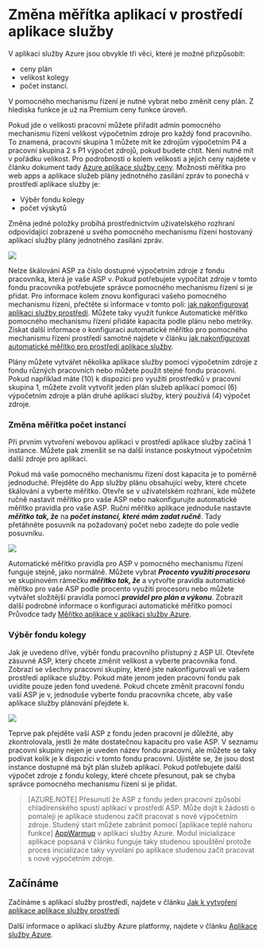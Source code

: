 <properties 
    pageTitle="Jak změnit velikost aplikace v prostředí aplikace služby" 
    description="Změna měřítka aplikace v prostředí aplikace služby" 
    services="app-service" 
    documentationCenter="" 
    authors="ccompy" 
    manager="stefsch" 
    editor="jimbe"/>

<tags 
    ms.service="app-service" 
    ms.workload="na" 
    ms.tgt_pltfrm="na" 
    ms.devlang="na" 
    ms.topic="article" 
    ms.date="10/17/2016" 
    ms.author="ccompy"/>

# <a name="scaling-apps-in-an-app-service-environment"></a>Změna měřítka aplikací v prostředí aplikace služby #

V aplikaci služby Azure jsou obvykle tři věci, které je možné přizpůsobit:

- ceny plán
- velikost kolegy 
- počet instancí.

V pomocného mechanismu řízení je nutné vybrat nebo změnit ceny plán.  Z hlediska funkce je už na Premium ceny funkce úroveň.  

Pokud jde o velikosti pracovní můžete přiřadit admin pomocného mechanismu řízení velikost výpočetním zdroje pro každý fond pracovního.  To znamená, pracovní skupina 1 můžete mít ke zdrojům výpočetním P4 a pracovní skupina 2 s P1 výpočet zdrojů, pokud budete chtít.  Není nutné mít v pořádku velikost.  Pro podrobnosti o kolem velikosti a jejich ceny najdete v článku dokument tady [Azure aplikace služby ceny][AppServicePricing].  Možnosti měřítka pro web apps a aplikace služeb plány jednotného zasílání zpráv to ponechá v prostředí aplikace služby je:

- Výběr fondu kolegy
- počet výskytů

Změna jedné položky probíhá prostřednictvím uživatelského rozhraní odpovídající zobrazené u svého pomocného mechanismu řízení hostovaný aplikací služby plány jednotného zasílání zpráv.  

![][1]

Nelze škálování ASP za číslo dostupné výpočetním zdroje z fondu pracovníka, která je vaše ASP v.  Pokud potřebujete vypočítat zdroje v tomto fondu pracovníka potřebujete správce pomocného mechanismu řízení si je přidat.  Pro informace kolem znovu konfiguraci vašeho pomocného mechanismu řízení, přečtěte si informace v tomto poli: [jak nakonfigurovat aplikaci služby prostředí][HowtoConfigureASE].  Můžete taky využít funkce Automatické měřítko pomocného mechanismu řízení přidáte kapacita podle plánu nebo metriky.  Získat další informace o konfiguraci automatické měřítko pro pomocného mechanismu řízení prostředí samotné najdete v článku [jak nakonfigurovat automatické měřítko pro prostředí aplikace služby][ASEAutoscale].

Plány můžete vytvářet několika aplikace služby pomocí výpočetním zdroje z fondu různých pracovních nebo můžete použít stejné fondu pracovní.  Pokud například máte (10) k dispozici pro využití prostředků v pracovní skupina 1, můžete zvolit vytvořit jeden plán služeb aplikací pomocí (6) výpočetním zdroje a plán druhé aplikaci služby, který používá (4) výpočet zdroje.

### <a name="scaling-the-number-of-instances"></a>Změna měřítka počet instancí ###

Při prvním vytvoření webovou aplikaci v prostředí aplikace služby začíná 1 instance.  Můžete pak zmenšit se na další instance poskytnout výpočetním další zdroje pro aplikaci.   

Pokud má vaše pomocného mechanismu řízení dost kapacita je to poměrně jednoduché.  Přejděte do App služby plánu obsahující weby, které chcete škálování a vyberte měřítko.  Otevře se v uživatelském rozhraní, kde můžete ručně nastavit měřítko pro vaše ASP nebo nakonfigurujte automatické měřítko pravidla pro vaše ASP.  Ruční měřítko aplikace jednoduše nastavte ***měřítko tak, že*** na ***počet instancí, které mám zadat ručně***.  Tady přetáhněte posuvník na požadovaný počet nebo zadejte do pole vedle posuvníku.  

![][2] 

Automatické měřítko pravidla pro ASP v pomocného mechanismu řízení funguje stejně, jako normálně.  Můžete vybrat ***Procento využití procesoru*** ve skupinovém rámečku ***měřítko tak, že*** a vytvořte pravidla automatické měřítko pro vaše ASP podle procento využití procesoru nebo můžete vytvářet složitější pravidla pomocí ***pravidel pro plán a výkonu***.  Zobrazit další podrobné informace o konfiguraci automatické měřítko pomocí Průvodce tady [Měřítko aplikace v aplikaci služby Azure][AppScale]. 


### <a name="worker-pool-selection"></a>Výběr fondu kolegy ###

Jak je uvedeno dříve, výběr fondu pracovního přístupný z ASP UI.  Otevřete zásuvné ASP, který chcete změnit velikost a vyberte pracovníka fond.  Zobrazí se všechny pracovní skupiny, které jste nakonfigurovali ve vašem prostředí aplikace služby.  Pokud máte jenom jeden pracovní fondu pak uvidíte pouze jeden fond uvedené.  Pokud chcete změnit pracovní fondu vaší ASP je v, jednoduše vyberte fondu pracovníka chcete, aby vaše aplikace služby plánování přejdete k.  

![][3]

Teprve pak přejděte vaší ASP z fondu jeden pracovní je důležité, aby zkontrolovala, jestli že máte dostatečnou kapacitu pro vaše ASP.  V seznamu pracovní skupiny nejen je uveden název fondu pracovní, ale můžete se taky podívat kolik je k dispozici v tomto fondu pracovní.  Ujistěte se, že jsou dost instance dostupné má být plán služeb aplikací.  Pokud potřebujete další výpočet zdroje z fondu kolegy, které chcete přesunout, pak se chyba správce pomocného mechanismu řízení si je přidat.  

> [AZURE.NOTE] Přesunutí že ASP z fondu jeden pracovní způsobí chladírenského spustí aplikací v prostředí ASP.  Může dojít k žádosti o pomaleji je aplikace studenou začít pracovat s nové výpočetním zdroje.  Studený start můžete zabránit pomocí [aplikace teplé nahoru funkce] [ AppWarmup] v aplikaci služby Azure.  Modul inicializace aplikace popsaná v článku funguje taky studenou spouštění protože proces inicializace taky vyvolání po aplikace studenou začít pracovat s nové výpočetním zdroje. 

## <a name="getting-started"></a>Začínáme

Začínáme s aplikací služby prostředí, najdete v článku [Jak k vytvoření aplikace aplikace služby prostředí][HowtoCreateASE]

Další informace o aplikaci služby Azure platformy, najdete v článku [Aplikace služby Azure][AzureAppService].

<!--Image references-->
[1]: ./media/app-service-web-scale-a-web-app-in-an-app-service-environment/aseappscale-aspblade.png
[2]: ./media/app-service-web-scale-a-web-app-in-an-app-service-environment/aseappscale-manualscale.png
[3]: ./media/app-service-web-scale-a-web-app-in-an-app-service-environment/aseappscale-sizescale.png

<!--Links-->
[WhatisASE]: http://azure.microsoft.com/documentation/articles/app-service-app-service-environment-intro/
[ScaleWebapp]: http://azure.microsoft.com/documentation/articles/web-sites-scale/
[HowtoCreateASE]: http://azure.microsoft.com/documentation/articles/app-service-web-how-to-create-an-app-service-environment/
[HowtoConfigureASE]: http://azure.microsoft.com/documentation/articles/app-service-web-configure-an-app-service-environment/
[CreateWebappinASE]: http://azure.microsoft.com/documentation/articles/app-service-web-how-to-create-a-web-app-in-an-ase/
[Appserviceplans]: http://azure.microsoft.com/documentation/articles/azure-web-sites-web-hosting-plans-in-depth-overview/
[AppServicePricing]: http://azure.microsoft.com/pricing/details/app-service/ 
[AzureAppService]: http://azure.microsoft.com/documentation/articles/app-service-value-prop-what-is/
[ASEAutoscale]: http://azure.microsoft.com/documentation/articles/app-service-environment-auto-scale/
[AppScale]: http://azure.microsoft.com/documentation/articles/web-sites-scale/
[AppWarmup]: http://ruslany.net/2015/09/how-to-warm-up-azure-web-app-during-deployment-slots-swap/
